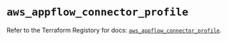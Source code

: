 # `aws_appflow_connector_profile`

Refer to the Terraform Registory for docs: [`aws_appflow_connector_profile`](https://www.terraform.io/docs/providers/aws/r/appflow_connector_profile).
